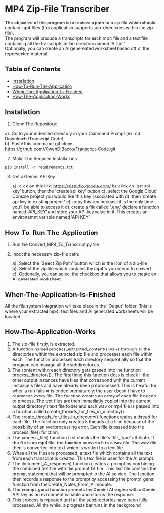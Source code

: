 # MP4 Zip-File Transcriber

The objective of this program is to recieve a path to a zip file which should contain mp4 files (this application supports sub-directories within the zip-file).<br>
The program will produce a transcripts for each mp4 file and a text file containing all the transcripts in the directory named 'All.txt.'<br>
Optionally, you can create an AI genereated worksheet based off of the represented material. <br>

## Table of Contents

- [Installation](#installation)
- [How-To-Run-The-Application](#How-To-Run-The-Application)
- [When-The-Application-Is-Finished](#When-The-Application-Is-Finished)
- [How-The-Application-Works](#How-The-Application-Works)

## Installation

1. Clone The Repository:
   
  a). Go to your indended directory in your Command Prompt (ex. cd Downloads/Transcript Code)<br>
  b). Paste this command: git clone https://github.com//OwenDiBacco/Transcript-Code.git

2. Make The Required Installations<br>

```bash
pip install -r requirements.txt
```

3. Get a Gemini API Key

   a). click on this link: https://aistudio.google.com/
   b). click on 'get api key' button, then the 'create api key' button
   c). select the Google Cloud Console project you would like this key associated with
   d). then 'create api key in existing project'
   e). copy this key becuase it is the only time you'll be able to access it
   d). create a file called '.env,' declare a function named 'API_KEY' and store your API key value in it. This creates an environemnt variable named 'API KEY'

## How-To-Run-The-Application

1. Run the Convert_MP4_To_Transcript.py file<br>
2. Input the necessary zip-file path:<br>

   a). Select the 'Select Zip Path' button which is the icon of a zip-file<br>
   b). Select the zip file which contains the mp4's you intend to convert<br>
   c). Optionally, you can select the checkbox that allows you to create an AI generated worksheet<br>
   

## When-The-Application-Is-Finished

All the file system integration will take place in the 'Output' folder. This is where your extracted mp4, text files and AI generated worksheets will be located.<br>

## How-The-Application-Works

1. The zip-file firstly, is extracted.
2. A function named process_extracted_content() walks through all the directories within the extracted zip file and processes each file within each. The function processes each directory sequentially so that the program can manage all the subdirectories.
3. The content within each directory gets passed into the function process_directory(). The first thing this function does is check if the other output instances have files that correspond with the current instance's files and have already been preprocessed. This is helpful for when a run fails or is ended prematurely; the user doesn't have to reprocess every file. The function creates an array of each file it needs to process. The text files are then immediatly copied into the current output directory's text file folder and each wav or mp4 file is passed into a function called create_threads_for_files_in_directory().
4. The create_threads_for_files_in_directory() function creates a thread for each file. The function only creates 5 threads at a time because of the possibility of an overprocessing error. Each file is passed into the process_file() function.
5. The process_file() function first checks the file's 'file_type' attribute. If the file is an mp4 file, the function converts it to a wav file. The wav file then is converted into text which is written to a text file.
6. When all the files are processed, a text file which contains all the text from each transcript is created. This text file is used for the AI prompt.
7. The document_AI_response() function creates a prompt by combining the combined text file with the prompt.txt file. This text file contains the prompt statement that will be prompted to the AI service. The function then records a response to the prompt by accessing the prompt_genai function from the Create_Notes_From_AI module.
8. The prompt_genai function prompts the Gemini AI engine with a Gemini API key as an evironment variable and returns the response.
9. This process is repeated until all the subdirectories have been fully processed. All the while, a progress bar runs in the background.
